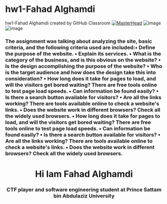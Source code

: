 # hw1-Fahad Alghamdi 
hw1-Fahad Alghamdi created by GitHub Classroom
[![MasterHead](https://upload.wikimedia.org/wikipedia/commons/a/a3/%D8%B4%D8%B9%D8%A7%D8%B1_%D8%AC%D8%A7%D9%85%D8%B9%D8%A9_%D8%A7%D9%84%D8%A3%D9%85%D9%8A%D8%B1_%D8%B3%D8%B7%D8%A7%D9%85_%D8%A8%D9%86_%D8%B9%D8%A8%D8%AF%D8%A7%D9%84%D8%B9%D8%B2%D9%8A%D8%B2.png)](https://rishavchanda.io
)
![image](https://github.com/psau-edu-sa/hw1-F6645Q/assets/135424120/cae8a56f-abf1-4552-ba61-3e0e5ccda6b1)
![image](https://github.com/psau-edu-sa/hw1-F6645Q/assets/135424120/28d6ba47-db38-4f05-ac11-7b0b53704a78)
<h3 algin="left">The assignment was talking about analyzing the site, basic criteria, and the following criteria used are included:• Define the purpose of the website. 
• Explain its services. 
• What is the category of the business, and is this obvious on the website? 
• Is the design accomplishing the purpose of the website? 
• Who is the target audience and how does the design take this into consideration? 
• How long does it take for pages to load, and will the visitors get bored waiting? There are free tools online to test page load speeds. 
• Can information be found easily? 
• Is there a search button available for visitors? 
• Are all the links working? There are tools available online to check a 
website's links. 
• Does the website work in different browsers? Check all the widely used 
browsers. 
• How long does it take for pages to load, and will the visitors get bored waiting? There are free tools online to test page load speeds. 
• Can information be found easily? 
• Is there a search button available for visitors? 
• Are all the links working? There are tools available online to check a 
website's links. 
• Does the website work in different browsers? Check all the widely used 
browsers. </h3>

<h1 align="center">Hi Iam Fahad Alghamdi </h1>
<h3 align="center">CTF player and software engineering student at Prince Sattam bin Abdulaziz University</h3>
<h3 algin="left">
